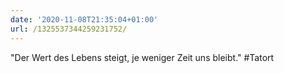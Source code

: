 ```yaml
---
date: '2020-11-08T21:35:04+01:00'
url: /1325537344259231752/
---
```

"Der Wert des Lebens steigt, je weniger Zeit uns bleibt." #Tatort
